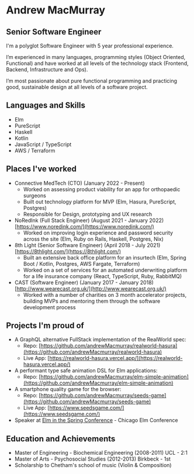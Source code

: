 # Andrew MacMurray

## Senior Software Engineer

I'm a polyglot Software Engineer with 5 year professional experience.

I’m experienced in many languages, programming styles (Object Oriented, Functional) and have worked at all levels of the technology stack (Frontend, Backend, Infrastructure and Ops).

I’m most passionate about pure functional programming and practicing good, sustainable design at all levels of a software project.

## Languages and Skills

- Elm
- PureScript
- Haskell
- Kotlin
- JavaScript / TypeScript
- AWS / Terraform

## Places I've worked

- Connective MedTech (CTO) (January 2022 - Present)
  - Worked on assessing product viability for an app for orthopaedic surgeons
  - Built out technology platform for MVP (Elm, Hasura, PureScript, Postgres)
  - Responsible for Design, prototyping and UX research
- NoRedInk (Full Stack Engineer) (August 2021 - January 2022) [https://www.noredink.com/](https://www.noredink.com/)
  - Worked on improving login experience and password security across the site (Elm, Ruby on Rails, Haskell, Postgres, Nix)
- 8th Light (Senior Software Engineer) (April 2018 - July 2021) [https://8thlight.com/](https://8thlight.com/)
  - Built an extensive back office platform for an insurtech (Elm, Spring Boot / Kotlin, Postgres, AWS Fargate, Terraform)
  - Worked on a set of services for an automated underwriting platform for a life insurance company (React, TypeScript, Ruby, RabbitMQ)
- CAST (Software Engineer) (January 2017 - January 2018) [http://www.wearecast.org.uk/](http://www.wearecast.org.uk/)
  - Worked with a number of charities on 3 month accelerator projects, building MVPs and mentoring them through the software development process

## Projects I'm proud of

- A GraphQL alternative FullStack implementation of the RealWorld spec:
  - Repo: [https://github.com/andrewMacmurray/realworld-hasura](https://github.com/andrewMacmurray/realworld-hasura)
  - Live App: [https://realworld-hasura.vercel.app/](https://realworld-hasura.vercel.app/)
- A performant type safe animation DSL for Elm applications:
  - Repo: [https://github.com/andrewMacmurray/elm-simple-animation](https://github.com/andrewMacmurray/elm-simple-animation)
- A smartphone quality game for the browser:
  - Repo: [https://github.com/andrewMacmurray/seeds-game](https://github.com/andrewMacmurray/seeds-game)
  - Live App: [https://www.seedsgame.com/](https://www.seedsgame.com/)
- Speaker at [Elm in the Spring Conference](https://2019.elminthespring.org/#speakers-heading) - Chicago Elm Conference

## Education and Achievements

- Master of Engineering - Biochemical Engineering (2008-2011) UCL - 2:1
- Master of Arts - Psychosocial Studies (2012-2013) Birkbeck - 1st
- Scholarship to Chetham's school of music (Violin & Composition)

